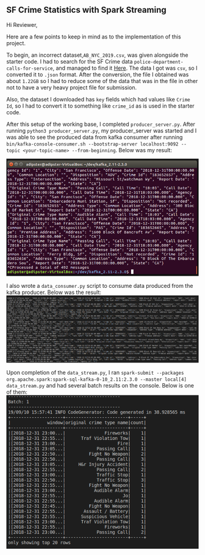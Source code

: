 

## SF Crime Statistics with Spark Streaming

Hi Reviewer,

Here are a few points to keep in mind as to the implementation of this project.

To begin, an incorrect dataset,`AB_NYC_2019.csv`, was given alongside the starter code.  I had to search for the SF Crime data `police-department-calls-for-service`, and managed to find it [Here](https://www.kaggle.com/san-francisco/sf-police-calls-for-service-and-incidents/downloads/sf-police-calls-for-service-and-incidents.zip/52#police-department-calls-for-service.csv). The data I got was `csv`,  so I converted it to `.json` format. After the conversion, the file I obtained was about `1.22GB` so I had to reduce some of the data that was in the file in other not to have a very heavy project file for submission.

Also, the dataset I downloaded has `key` fields which had values like `Crime Id`, so I had to convert it to something like `crime_id` as is used in the starter code.

After this setup of the working base, I completed `producer_server.py`. After running `python3 producer_server.py`, my producer_server was started and I was able to see the produced data from kafka consumer after running `bin/kafka-console-consumer.sh --bootstrap-server localhost:9092 --topic <your-topic-name> --from-beginning`. Below was my result:

![Consumer](images/kafka_consumer.png)

I also wrote a `data_consumer.py` script to consume data produced from the kafka producer. Below was the result:
![data_consumer](images/data_consumer.png)

Upon completion of the `data_stream.py`, I ran `spark-submit --packages org.apache.spark:spark-sql-kafka-0-10_2.11:2.3.0 --master local[4] data_stream.py` and had several batch results on the console. Below is one of them:
![batch1](images/batch1.png)
